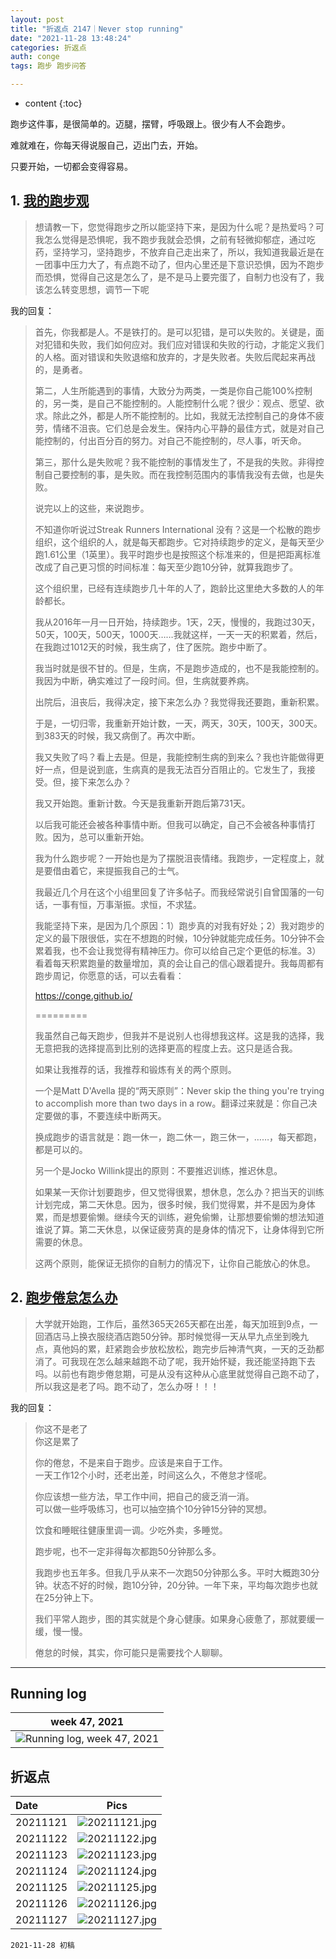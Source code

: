 ```yaml
---
layout: post
title: "折返点 2147｜Never stop running"
date: "2021-11-28 13:48:24"
categories: 折返点
auth: conge
tags: 跑步 跑步问答

---
```

* content
{:toc}

跑步这件事，是很简单的。迈腿，摆臂，呼吸跟上。很少有人不会跑步。

难就难在，你每天得说服自己，迈出门去，开始。

只要开始，一切都会变得容易。




## 1. [我的跑步观](https://douc.cc/3gYpSo)

> 想请教一下，您觉得跑步之所以能坚持下来，是因为什么呢？是热爱吗？可我怎么觉得是恐惧呢，我不跑步我就会恐惧，之前有轻微抑郁症，通过吃药，坚持学习，坚持跑步，不放弃自己走出来了，所以，我知道我最近是在一团事中压力大了，有点跑不动了，但内心里还是下意识恐惧，因为不跑步而恐惧，觉得自己这是怎么了，是不是马上要完蛋了，自制力也没有了，我该怎么转变思想，调节一下呢

我的回复：

> 首先，你我都是人。不是铁打的。是可以犯错，是可以失败的。关键是，面对犯错和失败，我们如何应对。我们应对错误和失败的行动，才能定义我们的人格。面对错误和失败退缩和放弃的，才是失败者。失败后爬起来再战的，是勇者。
>
> 第二，人生所能遇到的事情，大致分为两类，一类是你自己能100%控制的，另一类，是自己不能控制的。人能控制什么呢？很少：观点、愿望、欲求。除此之外，都是人所不能控制的。比如，我就无法控制自己的身体不疲劳，情绪不沮丧。它们总是会发生。保持内心平静的最佳方式，就是对自己能控制的，付出百分百的努力。对自己不能控制的，尽人事，听天命。
>
> 第三，那什么是失败呢？我不能控制的事情发生了，不是我的失败。非得控制自己要控制的事，是失败。而在我控制范围内的事情我没有去做，也是失败。
>
> 说完以上的这些，来说跑步。
>
> 不知道你听说过Streak Runners International 没有？这是一个松散的跑步组织，这个组织的人，就是每天都跑步。它对持续跑步的定义，是每天至少跑1.61公里（1英里）。我平时跑步也是按照这个标准来的，但是把距离标准改成了自己更习惯的时间标准：每天至少跑10分钟，就算我跑步了。
>
> 这个组织里，已经有连续跑步几十年的人了，跑龄比这里绝大多数的人的年龄都长。
>
> 我从2016年一月一日开始，持续跑步。1天，2天，慢慢的，我跑过30天，50天，100天，500天，1000天……我就这样，一天一天的积累着，然后，在我跑过1012天的时候，我生病了，住了医院。跑步中断了。
>
> 我当时就是很不甘的。但是，生病，不是跑步造成的，也不是我能控制的。我因为中断，确实难过了一段时间。但，生病就要养病。
>
> 出院后，沮丧后，我得决定，接下来怎么办？我觉得我还要跑，重新积累。
>
> 于是，一切归零，我重新开始计数，一天，两天，30天，100天，300天。到383天的时候，我又病倒了。再次中断。
>
> 我又失败了吗？看上去是。但是，我能控制生病的到来么？我也许能做得更好一点，但是说到底，生病真的是我无法百分百阻止的。它发生了，我接受。但，接下来怎么办？
>
> 我又开始跑。重新计数。今天是我重新开跑后第731天。
>
> 以后我可能还会被各种事情中断。但我可以确定，自己不会被各种事情打败。因为，总可以重新开始。
>
> 我为什么跑步呢？一开始也是为了摆脱沮丧情绪。我跑步，一定程度上，就是要借由着它，来提振我自己的士气。
>
> 我最近几个月在这个小组里回复了许多帖子。而我经常说引自曾国藩的一句话，一事有恒，万事渐振。求恒，不求猛。
>
> 我能坚持下来，是因为几个原因：1）跑步真的对我有好处；2）我对跑步的定义的最下限很低，实在不想跑的时候，10分钟就能完成任务。10分钟不会累着我，也不会让我觉得有精神压力。你可以给自己定个更低的标准。3）看着每天积累跑量的数量增加，真的会让自己的信心跟着提升。我每周都有跑步周记，你愿意的话，可以去看看：
>
> https://conge.github.io/
>
> =========
>
> 我虽然自己每天跑步，但我并不是说别人也得想我这样。这是我的选择，我无意把我的选择提高到比别的选择更高的程度上去。这只是适合我。
>
> 如果让我推荐的话，我推荐和锻炼有关的两个原则。
>
> 一个是Matt D'Avella 提的“两天原则”：Never skip the thing you're trying to accomplish more than two days in a row。翻译过来就是：你自己决定要做的事，不要连续中断两天。
>
> 换成跑步的语言就是：跑一休一，跑二休一，跑三休一，……，每天都跑，都是可以的。
>
> 另一个是Jocko Willink提出的原则：不要推迟训练，推迟休息。
>
> 如果某一天你计划要跑步，但又觉得很累，想休息，怎么办？把当天的训练计划完成，第二天休息。因为，很多时候，我们觉得累，并不是因为身体累，而是想要偷懒。继续今天的训练，避免偷懒，让那想要偷懒的想法知道谁说了算。第二天休息，以保证疲劳真的是身体的情况下，让身体得到它所需要的休息。
>
> 这两个原则，能保证无损你的自制力的情况下，让你自己能放心的休息。

## 2. [跑步倦怠怎么办](https://douc.cc/2P3OLl)

> 大学就开始跑，工作后，虽然365天265天都在出差，每天加班到9点，一回酒店马上换衣服绕酒店跑50分钟。那时候觉得一天从早九点坐到晚九点，真他妈的累，赶紧跑会步放松放松，跑完步后神清气爽，一天的乏劲都消了。可我现在怎么越来越跑不动了呢，我开始怀疑，我还能坚持跑下去吗。以前也有跑步倦怠期，可是从没有这种从心底里就觉得自己跑不动了，所以我这是老了吗。跑不动了，怎么办呀！！！

我的回复：

> 你这不是老了  
> 你这是累了
>
> 你的倦怠，不是来自于跑步。应该是来自于工作。  
> 一天工作12个小时，还老出差，时间这么久，不倦怠才怪呢。  
>
> 你应该想一些方法，早工作中间，把自己的疲乏消一消。  
> 可以做一些呼吸练习，也可以抽空搞个10分钟15分钟的冥想。  
>
> 饮食和睡眠往健康里调一调。少吃外卖，多睡觉。
>
> 跑步呢，也不一定非得每次都跑50分钟那么多。
>
> 我跑步也五年多。但我几乎从来不一次跑50分钟那么多。平时大概跑30分钟。状态不好的时候，跑10分钟，20分钟。一年下来，平均每次跑步也就在25分钟上下。
>
> 我们平常人跑步，图的其实就是个身心健康。如果身心疲惫了，那就要缓一缓，慢一慢。
>
> 倦怠的时候，其实，你可能只是需要找个人聊聊。


----

## Running log

|week 47, 2021|
|:----:|
|![Running log, week 47, 2021](/assets/images/折返点/2021_wk47.png)|


## 折返点

|Date|Pics|
|:----|:----:|
|20211121|![20211121.jpg](/assets/images/折返点/20211121.jpg)  |
|20211122|![20211122.jpg](/assets/images/折返点/20211122.jpg)  |
|20211123|![20211123.jpg](/assets/images/折返点/20211123.jpg)  |
|20211124|![20211124.jpg](/assets/images/折返点/20211124.jpg)  |
|20211125|![20211125.jpg](/assets/images/折返点/20211125.jpg)  |
|20211126|![20211126.jpg](/assets/images/折返点/20211126.jpg)  |
|20211127|![20211127.jpg](/assets/images/折返点/20211127.jpg)  |


```
2021-11-28 初稿
```

